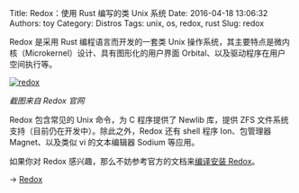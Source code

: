 Title: Redox：使用 Rust 编写的类 Unix 系统
Date: 2016-04-18 13:06:32
Authors: toy
Category: Distros
Tags: unix, os, redox, rust
Slug: redox

Redox 是采用 Rust 编程语言而开发的一套类 Unix 操作系统，其主要特点是微内核（Microkernel）设计、具有图形化的用户界面 Orbital、以及驱动程序在用户空间执行等。

<!-- PELICAN_END_SUMMARY -->

[![redox]({filename}/images/redox.thumb.png)]({filename}/images/redox.png)

*截图来自 Redox 官网*

Redox 包含常见的 Unix 命令，为 C 程序提供了 Newlib 库，提供 ZFS 文件系统支持（目前仍在开发中）。除此之外，Redox 还有 shell 程序 Ion、包管理器 Magnet、以及类似 vi 的文本编辑器 Sodium 等应用。

如果你对 Redox 感兴趣，那么不妨参考官方的文档来[编译安装 Redox][c]。

&rarr; [Redox](http://www.redox-os.org/)

[c]: https://doc.redox-os.org/book/getting_started/preparing_the_build.html
